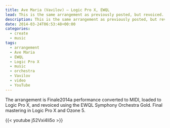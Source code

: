 ```yaml
---
title: Ave Maria (Vavilov) – Logic Pro X, EWQL
lead: This is the same arrangement as previously posted, but revoiced.
description: This is the same arrangement as previously posted, but revoiced.
date: 2014-03-24T06:53:48+00:00
categories:
  - create
  - music
tags:
  - arrangement
  - Ave Maria
  - EWQL
  - Logic Pro X
  - music
  - orchestra
  - Vavilov
  - video
  - YouTube
---
```

The arrangement is Finale2014a performance converted to MIDI, loaded to Logic Pro X, and revoiced using the EWQL Symphony Orchestra Gold. Final mastering in Logic Pro X and Ozone 5.

{{< youtube j52Vxi4Ii5o >}}
